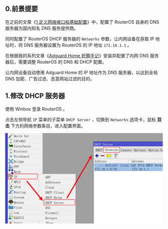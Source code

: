 ## 0.前景提要

在之前的文章《[1.定义网络接口和基础配置](./1.定义网络接口和基础配置.md)》中，配置了 RouterOS 自身的 DNS 服务器为国内知名 DNS 服务提供商。  

同时配置了 RouterOS DHCP 服务器的 `Networks` 参数，让内网设备在获取 IP 地址时，将 DNS 服务器设置为 RouterOS 的 IP 地址 `172.16.1.1` 。  

在根据我的系列文章《[Adguard Home 折腾手记](https://gitee.com/callmer/adh_toss_notes)》安装并配置了内网 DNS 服务器后，需要调整 RouterOS 的 DNS 和 DHCP 配置。  

让内网设备自动使用 Adguard Home 的 IP 地址作为 DNS 服务器，以达到全局 DNS 加密、广告过滤、恶意网站过滤的目的。

## 1.修改 DHCP 服务器

使用 Winbox 登录 RouterOS 。  

点击左侧导航 `IP` 菜单的子菜单 `DHCP Server` ，切换到 `Networks` 选项卡，鼠标 **双击** 下方的网络参数条目，进入配置界面。

![修改DHCP服务器](img/p6/dhcp_server_network_modify.png)